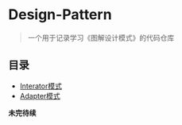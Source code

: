 # Design-Pattern
> 一个用于记录学习《图解设计模式》的代码仓库


## 目录
- [Interator模式](src/Iterator/README.md)
- [Adapter模式](src/Adapter/README.md)


**未完待续**
